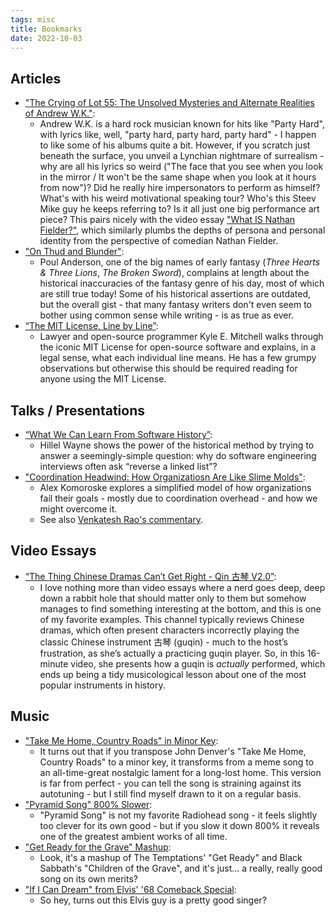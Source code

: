 ```yaml
---
tags: misc
title: Bookmarks
date: 2022-10-03
---
```


## Articles

- ["The Crying of Lot 55: The Unsolved Mysteries and Alternate Realities of Andrew W.K."](https://www.stereogum.com/2015589/andrew-wk-steev-mike/columns/sounding-board/):
  - Andrew W.K. is a hard rock musician known for hits like "Party Hard", with lyrics like, well, "party hard, party hard, party hard" - I happen to like some of his albums quite a bit. However, if you scratch just beneath the surface, you unveil a Lynchian nightmare of surrealism - why are all his lyrics so weird ("The face that you see when you look in the mirror / It won't be the same shape when you look at it hours from now")? Did he really hire impersonators to perform as himself? What's with his weird motivational speaking tour? Who's this Steev Mike guy he keeps referring to? Is it all just one big performance art piece? This pairs nicely with the video essay ["What IS Nathan Fielder?"](https://www.youtube.com/watch?v=iavoSO6lOLQ), which similarly plumbs the depths of persona and personal identity from the perspective of comedian Nathan Fielder.
- ["On Thud and Blunder"](https://www.sfwa.org/2005/01/04/on-thud-and-blunder/):
  - Poul Anderson, one of the big names of early fantasy (*Three Hearts & Three Lions*, *The Broken Sword*), complains at length about the historical inaccuracies of the fantasy genre of his day, most of which are still true today! Some of his historical assertions are outdated, but the overall gist - that many fantasy writers don't even seem to bother using common sense while writing - is as true as ever.
- [“The MIT License, Line by Line”](https://writing.kemitchell.com/2016/09/21/MIT-License-Line-by-Line.html):
  - Lawyer and open-source programmer Kyle E. Mitchell walks through the iconic MIT License for open-source software and explains, in a legal sense, what each individual line means. He has a few grumpy observations but otherwise this should be required reading for anyone using the MIT License.

## Talks / Presentations

- [“What We Can Learn From Software History”](https://www.deconstructconf.com/2019/hillel-wayne-what-we-can-learn-from-software-history):
  - Hillel Wayne shows the power of the historical method by trying to answer a seemingly-simple question: why do software engineering interviews often ask “reverse a linked list”?
- ["Coordination Headwind: How Organizatiosn Are Like Slime Molds"](https://komoroske.com/slime-mold/):
  - Alex Komoroske explores a simplified model of how organizations fail their goals - mostly due to coordination overhead - and how we might overcome it.
  - See also [Venkatesh Rao's commentary](https://studio.ribbonfarm.com/p/coordination-headwinds).

## Video Essays

- [“The Thing Chinese Dramas Can’t Get Right - Qin 古琴 V2.0”](https://youtu.be/B9vwDeXQApI):
  - I love nothing more than video essays where a nerd goes deep, deep down a rabbit hole that should matter only to them but somehow manages to find something interesting at the bottom, and this is one of my favorite examples. This channel typically reviews Chinese dramas, which often present characters incorrectly playing the classic Chinese instrument 古琴 (guqin) - much to the host’s frustration, as she’s actually a practicing guqin player. So, in this 16-minute video, she presents how a guqin is _actually_ performed, which ends up being a tidy musicological lesson about one of the most popular instruments in history.

## Music

- ["Take Me Home, Country Roads" in Minor Key](https://youtu.be/ZoVtHLxNVlU):
  - It turns out that if you transpose John Denver's "Take Me Home, Country Roads" to a minor key, it transforms from a meme song to an all-time-great nostalgic lament for a long-lost home. This version is far from perfect - you can tell the song is straining against its autotuning - but I still find myself drawn to it on a regular basis.
- ["Pyramid Song" 800% Slower](https://youtu.be/XiKWfcy-Z70):
  - "Pyramid Song" is not my favorite Radiohead song - it feels slightly too clever for its own good - but if you slow it down 800% it reveals one of the greatest ambient works of all time.
- ["Get Ready for the Grave" Mashup](https://youtu.be/JR3uz8rq4ng):
  - Look, it's a mashup of The Temptations' "Get Ready" and Black Sabbath's "Children of the Grave", and it's just... a really, really good song on its own merits?
- ["If I Can Dream" from Elvis' '68 Comeback Special](https://youtu.be/u-pP_dCenJA):
  - So hey, turns out this Elvis guy is a pretty good singer?
